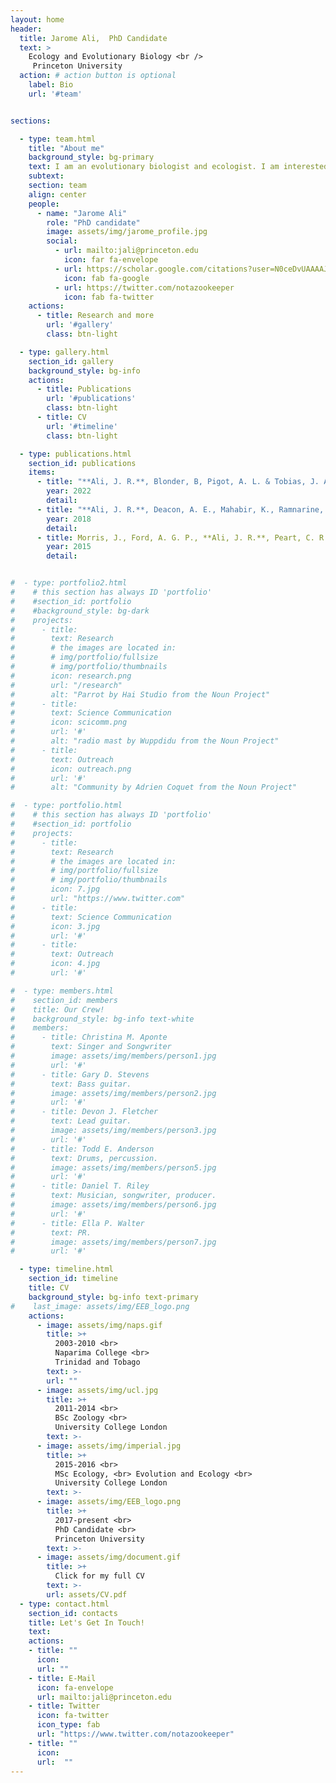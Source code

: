 ```yaml
---
layout: home
header:
  title: Jarome Ali,  PhD Candidate
  text: >
    Ecology and Evolutionary Biology <br />
     Princeton University
  action: # action button is optional
    label: Bio
    url: '#team'


sections:

  - type: team.html
    title: "About me"
    background_style: bg-primary
    text: I am an evolutionary biologist and ecologist. I am interested in the diversity of life. Why is life so abundant? What are the processes that structure this abundance in space and time? As a PhD candidate in the [Stoddard lab](https://www.marycstoddard.com/) at Princeton University, I am studying the diversity and evolution of plumage colouration in parrots.
    subtext:
    section: team
    align: center
    people:
      - name: "Jarome Ali"
        role: "PhD candidate"
        image: assets/img/jarome_profile.jpg
        social:
          - url: mailto:jali@princeton.edu
            icon: far fa-envelope
          - url: https://scholar.google.com/citations?user=N0ceDvUAAAAJ&hl=it
            icon: fab fa-google
          - url: https://twitter.com/notazookeeper
            icon: fab fa-twitter
    actions:
      - title: Research and more
        url: '#gallery'
        class: btn-light

  - type: gallery.html
    section_id: gallery
    background_style: bg-info
    actions:
      - title: Publications
        url: '#publications'
        class: btn-light
      - title: CV
        url: '#timeline'
        class: btn-light

  - type: publications.html
    section_id: publications
    items:
      - title: "**Ali, J. R.**, Blonder, B, Pigot, A. L. & Tobias, J. A. (2022, in prep) Bird extinctions threaten to cause disproportionate reductions of functional diversity and uniqueness."
        year: 2022
        detail:
      - title: "**Ali, J. R.**, Deacon, A. E., Mahabir, K., Ramnarine, I. W., & Magurran, A. E. (2018). Heterospecific shoaling in an invasive poeciliid: shared history does not affect shoal cohesion. Animal Behaviour, 138, 1-8."
        year: 2018
        detail:
      - title: Morris, J., Ford, A. G. P., **Ali, J. R.**, Peart, C. R., Bills R., & Day, J. J. (2015) High levels of genetic structure and striking phenotypic variability in a sexually dimorphic suckermouth catfish from the African Highveld. Biological Journal of the Linnean Society.
        year: 2015
        detail:


#  - type: portfolio2.html
#    # this section has always ID 'portfolio'
#    #section_id: portfolio
#    #background_style: bg-dark
#    projects:
#      - title:
#        text: Research
#        # the images are located in:
#        # img/portfolio/fullsize
#        # img/portfolio/thumbnails
#        icon: research.png
#        url: "/research"  
#        alt: "Parrot by Hai Studio from the Noun Project"
#      - title:
#        text: Science Communication
#        icon: scicomm.png
#        url: '#'
#        alt: "radio mast by Wuppdidu from the Noun Project"
#      - title:
#        text: Outreach
#        icon: outreach.png
#        url: '#'
#        alt: "Community by Adrien Coquet from the Noun Project"

#  - type: portfolio.html
#    # this section has always ID 'portfolio'
#    #section_id: portfolio
#    projects:
#      - title:
#        text: Research
#        # the images are located in:
#        # img/portfolio/fullsize
#        # img/portfolio/thumbnails
#        icon: 7.jpg
#        url: "https://www.twitter.com"  
#      - title:
#        text: Science Communication
#        icon: 3.jpg
#        url: '#'
#      - title:
#        text: Outreach
#        icon: 4.jpg
#        url: '#'

#  - type: members.html
#    section_id: members
#    title: Our Crew!
#    background_style: bg-info text-white
#    members:
#      - title: Christina M. Aponte
#        text: Singer and Songwriter
#        image: assets/img/members/person1.jpg
#        url: '#'
#      - title: Gary D. Stevens
#        text: Bass guitar.
#        image: assets/img/members/person2.jpg
#        url: '#'
#      - title: Devon J. Fletcher
#        text: Lead guitar.
#        image: assets/img/members/person3.jpg
#        url: '#'
#      - title: Todd E. Anderson
#        text: Drums, percussion.
#        image: assets/img/members/person5.jpg
#        url: '#'
#      - title: Daniel T. Riley
#        text: Musician, songwriter, producer.
#        image: assets/img/members/person6.jpg
#        url: '#'
#      - title: Ella P. Walter
#        text: PR.
#        image: assets/img/members/person7.jpg
#        url: '#'

  - type: timeline.html
    section_id: timeline
    title: CV
    background_style: bg-info text-primary
#    last_image: assets/img/EEB_logo.png
    actions:
      - image: assets/img/naps.gif
        title: >+
          2003-2010 <br>
          Naparima College <br>
          Trinidad and Tobago
        text: >-
        url: ""
      - image: assets/img/ucl.jpg
        title: >+
          2011-2014 <br>
          BSc Zoology <br>
          University College London
        text: >-
      - image: assets/img/imperial.jpg
        title: >+
          2015-2016 <br>
          MSc Ecology, <br> Evolution and Ecology <br>
          University College London
        text: >-
      - image: assets/img/EEB_logo.png
        title: >+
          2017-present <br>
          PhD Candidate <br>
          Princeton University
        text: >-
      - image: assets/img/document.gif
        title: >+
          Click for my full CV
        text: >-
        url: assets/CV.pdf
  - type: contact.html
    section_id: contacts
    title: Let's Get In Touch!
    text:
    actions:
    - title: ""
      icon:
      url: ""
    - title: E-Mail
      icon: fa-envelope
      url: mailto:jali@princeton.edu
    - title: Twitter
      icon: fa-twitter
      icon_type: fab
      url: "https://www.twitter.com/notazookeeper"
    - title: ""
      icon:
      url:  ""
---
```

